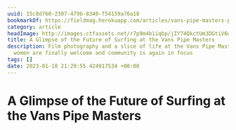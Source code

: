 ```yaml
---
uuid: 15c8d760-2307-479b-8340-f54159a76a18
bookmarkOf: https://fieldmag.herokuapp.com/articles/vans-pipe-masters-photos-oahu-north-shore
category: article
headImage: http://images.ctfassets.net/r7p9m4b1iqbp/jIY74QkctUm3DGtiV6woP/315580a86ddf66dc6d1fdded4f98e87a/Hawaii-Vans-Pipe-Masters-16.jpg?w=1000
title: A Glimpse of the Future of Surfing at the Vans Pipe Masters
description: Film photography and a slice of life at the Vans Pipe Masters, where
  women are finally welcome and community is again in focus
tags: []
date: 2023-01-10 21:29:55.424917534 +00:00
---
```

# A Glimpse of the Future of Surfing at the Vans Pipe Masters

